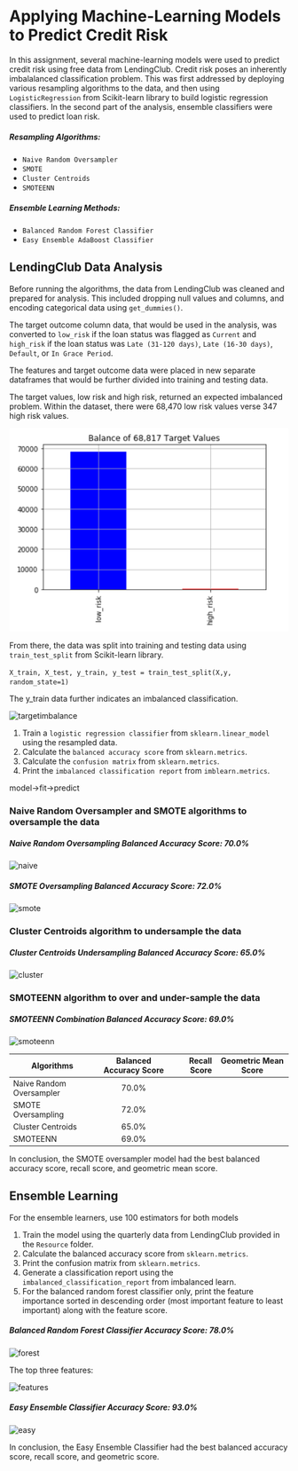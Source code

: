 # Applying Machine-Learning Models to Predict Credit Risk 

In this assignment, several machine-learning models were used to predict credit risk using free data from LendingClub. Credit risk poses an inherently imbalalanced classification problem. This was first addressed by deploying various resampling algorithms to the data, and then using `LogisticRegression` from Scikit-learn library to build logistic regression classifiers. In the second part of the analysis, ensemble classifiers were used to predict loan risk. 

##### Resampling Algorithms: 
- `Naive Random Oversampler`
- `SMOTE`
- `Cluster Centroids`
- `SMOTEENN` 

##### Ensemble Learning Methods: 
- `Balanced Random Forest Classifier`
- `Easy Ensemble AdaBoost Classifier`


LendingClub Data Analysis 
------
 
Before running the algorithms, the data from LendingClub was cleaned and prepared for analysis.  This included dropping null values and columns, and encoding categorical data using `get_dummies()`.  

The target outcome column data, that would be used in the analysis, was converted  to `low_risk` if the loan status was flagged as `Current`  and `high_risk` if the loan status was `Late (31-120 days)`, `Late (16-30 days)`, `Default`, or `In Grace Period`. 
  
The features and target outcome data were placed in new separate dataframes that would be further divided into training and testing data.  

The target values, low risk and high risk, returned an expected imbalanced problem. Within the dataset, there were 68,470 low risk values verse 347 high risk values. 

![imbalance](images/imbalance.png) 

From there, the data was split into training and testing data using `train_test_split` from Scikit-learn library. 

```X_train, X_test, y_train, y_test = train_test_split(X,y, random_state=1)```

The y_train data further indicates an imbalanced classification. 

![targetimbalance](images/targetimbalance.png)

1. Train a `logistic regression classifier` from `sklearn.linear_model` using the resampled data.
2. Calculate the `balanced accuracy score` from `sklearn.metrics`.
3. Calculate the `confusion matrix` from `sklearn.metrics`.
4. Print the `imbalanced classification report` from `imblearn.metrics`.

model->fit->predict
### Naive Random Oversampler and SMOTE algorithms to oversample the data 

##### Naive Random Oversampling Balanced Accuracy Score: 70.0%

![naive](images/naive.png)

##### SMOTE Oversampling Balanced Accuracy Score: 72.0%

![smote](images/smote.png)


### Cluster Centroids algorithm to undersample the data 

##### Cluster Centroids Undersampling Balanced Accuracy Score: 65.0%

![cluster](images/cluster.png)


### SMOTEENN algorithm to over and under-sample the data 

##### SMOTEENN Combination Balanced Accuracy Score: 69.0%

![smoteenn](images/smoteenn.png)

|  Algorithms               | Balanced Accuracy Score | Recall Score| Geometric Mean Score |
| -------------             |:-------------:          | -----:      |    ---               |
| Naive Random Oversampler  | 70.0%                   |             |                      |
| SMOTE Oversampling        | 72.0%                   |        |                      |
| Cluster Centroids         | 65.0%                   |          |                      |
| SMOTEENN                  | 69.0%                   |           |                      |



In conclusion, the SMOTE oversampler model had the best balanced accuracy score, recall score, and geometric mean score.


## Ensemble Learning

For the ensemble learners, use 100 estimators for both models

1. Train the model using the quarterly data from LendingClub provided in the `Resource` folder.
2. Calculate the balanced accuracy score from `sklearn.metrics`.
3. Print the confusion matrix from `sklearn.metrics`.
4. Generate a classification report using the `imbalanced_classification_report` from imbalanced learn.
5. For the balanced random forest classifier only, print the feature importance sorted in descending order (most important feature to least important) along with the feature score.

##### Balanced Random Forest Classifier Accuracy Score: 78.0%

![forest](images/forester.png)

The top three features: 

![features](images/features.png)

##### Easy Ensemble Classifier Accuracy Score: 93.0%

![easy](images/easy.png)

In conclusion, the Easy Ensemble Classifier had the best balanced accuracy score, recall score, and geometric score. 



